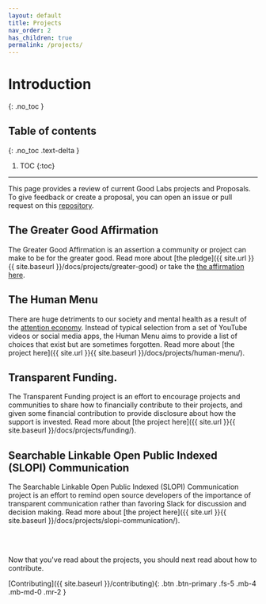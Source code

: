 ```yaml
---
layout: default
title: Projects
nav_order: 2
has_children: true
permalink: /projects/
---
```


# Introduction
{: .no_toc }

## Table of contents
{: .no_toc .text-delta }

1. TOC
{:toc}

---

This page provides a review of current Good Labs projects and Proposals. To give feedback or
create a proposal, you can open an issue or pull request on this [repository](https://www.github.com/good-labs/good-labs.github.io).

## The Greater Good Affirmation

The Greater Good Affirmation is an assertion a community or project can make to be for the greater good. Read more about [the pledge]({{ site.url }}{{ site.baseurl }}/docs/projects/greater-good) or take the [the affirmation here](https://good-labs.github.io/greater-good-affirmation/).


## The Human Menu

There are huge detriments to our society and mental health as a result of the [attention economy](https://humanetech.com/problem/). Instead
of typical selection from a set of YouTube videos or social media apps, the Human Menu aims to provide a list of choices that exist
but are sometimes forgotten. Read more about [the project here]({{ site.url }}{{ site.baseurl }}/docs/projects/human-menu/).


## Transparent Funding.

The Transparent Funding project is an effort to encourage projects and communities to share how to financially contribute to their projects, and given some financial contribution to provide disclosure about how the support is invested. Read more about [the project here]({{ site.url }}{{ site.baseurl }}/docs/projects/funding/).


## Searchable Linkable Open Public Indexed (SLOPI) Communication

The Searchable Linkable Open Public Indexed (SLOPI) Communication project is an effort to remind open source developers of the importance of transparent communication rather than favoring Slack for discussion and decision making. Read more about [the project here]({{ site.url }}{{ site.baseurl }}/docs/projects/slopi-communication/).


<br><br>

Now that you've read about the projects, you should next read about how to contribute.

[Contributing]({{ site.baseurl }}/contributing){: .btn .btn-primary .fs-5 .mb-4 .mb-md-0 .mr-2 }
